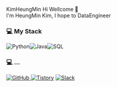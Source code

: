 KimHeungMin
Hi Wellcome 👋 </br>I'm HeungMin Kim, I hope to DataEngineer

### 💻 My Stack
<img alt="Python" src ="https://img.shields.io/badge/-python-yellow"/><img alt="Java" src ="https://img.shields.io/badge/-Java-orange"/><img alt="SQL" src ="https://img.shields.io/badge/-SQL-green"/>


### 💻 ...
<a href = "https://github.com/Hun-Se"><img alt="GitHub" src ="https://img.shields.io/badge/GitHub-181717.svg?&style=for-the-badge&logo=GitHub&logoColor=white"/>
</a> <a href = "https://for-it-study.tistory.com/"> <img alt="Tistory" src ="https://img.shields.io/badge/Tistory-white.svg?&style=for-the-badge"/></a>
</a> <a href = "hun-se.slack.com"> <img alt="Slack" src ="https://img.shields.io/badge/Slack-4A154B.svg?&style=for-the-badge&logo=Slack&logoColor=white"/></a>

